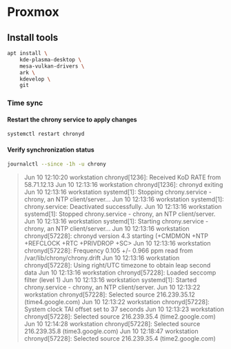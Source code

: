 # Proxmox

## Install tools
```bash
apt install \
    kde-plasma-desktop \
    mesa-vulkan-drivers \
    ark \
    kdevelop \
    git
```

### Time sync
#### Restart the chrony service to apply changes
```bash
systemctl restart chronyd
```

#### Verify synchronization status
```bash
journalctl --since -1h -u chrony
```
> Jun 10 12:10:20 workstation chronyd[1236]: Received KoD RATE from 58.71.12.13
> Jun 10 12:13:16 workstation chronyd[1236]: chronyd exiting
> Jun 10 12:13:16 workstation systemd[1]: Stopping chrony.service - chrony, an NTP client/server...
> Jun 10 12:13:16 workstation systemd[1]: chrony.service: Deactivated successfully.
> Jun 10 12:13:16 workstation systemd[1]: Stopped chrony.service - chrony, an NTP client/server.
> Jun 10 12:13:16 workstation systemd[1]: Starting chrony.service - chrony, an NTP client/server...
> Jun 10 12:13:16 workstation chronyd[57228]: chronyd version 4.3 starting (+CMDMON +NTP +REFCLOCK +RTC +PRIVDROP +SC>
> Jun 10 12:13:16 workstation chronyd[57228]: Frequency 0.105 +/- 0.966 ppm read from /var/lib/chrony/chrony.drift
> Jun 10 12:13:16 workstation chronyd[57228]: Using right/UTC timezone to obtain leap second data
> Jun 10 12:13:16 workstation chronyd[57228]: Loaded seccomp filter (level 1)
> Jun 10 12:13:16 workstation systemd[1]: Started chrony.service - chrony, an NTP client/server.
> Jun 10 12:13:22 workstation chronyd[57228]: Selected source 216.239.35.12 (time4.google.com)
> Jun 10 12:13:22 workstation chronyd[57228]: System clock TAI offset set to 37 seconds
> Jun 10 12:13:23 workstation chronyd[57228]: Selected source 216.239.35.4 (time2.google.com)
> Jun 10 12:14:28 workstation chronyd[57228]: Selected source 216.239.35.8 (time3.google.com)
> Jun 10 12:18:47 workstation chronyd[57228]: Selected source 216.239.35.4 (time2.google.com)
